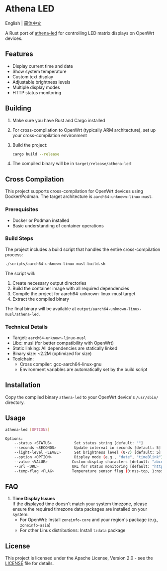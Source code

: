 # Athena LED

English | [简体中文](README_zh.md)

A Rust port of [athena-led](https://github.com/NONGFAH/athena-led) for controlling LED matrix displays on OpenWrt devices.

## Features

- Display current time and date
- Show system temperature
- Custom text display
- Adjustable brightness levels
- Multiple display modes
- HTTP status monitoring

## Building

1. Make sure you have Rust and Cargo installed
2. For cross-compilation to OpenWrt (typically ARM architecture), set up your cross-compilation environment
3. Build the project:

   ```bash
   cargo build --release
   ```

4. The compiled binary will be in `target/release/athena-led`

## Cross Compilation

This project supports cross-compilation for OpenWrt devices using Docker/Podman. The target architecture is `aarch64-unknown-linux-musl`.

### Prerequisites

- Docker or Podman installed
- Basic understanding of container operations

### Build Steps

The project includes a build script that handles the entire cross-compilation process:

```bash
./scripts/aarch64-unknown-linux-musl-build.sh
```

The script will:

1. Create necessary output directories
2. Build the container image with all required dependencies
3. Compile the project for aarch64-unknown-linux-musl target
4. Extract the compiled binary

The final binary will be available at `output/aarch64-unknown-linux-musl/athena-led`.

### Technical Details

- Target: `aarch64-unknown-linux-musl`
- Libc: musl (for better compatibility with OpenWrt)
- Static linking: All dependencies are statically linked
- Binary size: ~2.2M (optimized for size)
- Toolchain:
  - Cross compiler: gcc-aarch64-linux-gnu
  - Environment variables are automatically set by the build script

## Installation

Copy the compiled binary `athena-led` to your OpenWrt device's `/usr/sbin/` directory.

## Usage

```bash
athena-led [OPTIONS]

Options:
    --status <STATUS>          Set status string [default: ""]
    --seconds <SECONDS>        Update interval in seconds [default: 5]
    --light-level <LEVEL>      Set brightness level (0-7) [default: 5]
    --option <OPTION>          Display mode (e.g., "date", "timeBlink") [default: "date timeBlink"]
    --value <VALUE>           Custom display characters [default: "abcdefghijklmnopqrstuvwxyz0123456789+-*/=.:：℃"]
    --url <URL>               URL for status monitoring [default: "https://www.baidu.com/"]
    --temp-flag <FLAG>        Temperature sensor flag (0:nss-top, 1:nss, 2:wcss-phya0, 3:wcss-phya1, 4:cpu, 5:lpass, 6:ddrss) [default: "4"]
```

## FAQ

1. **Time Display Issues**  
   If the displayed time doesn't match your system timezone, please ensure the required timezone data packages are installed on your system:
   - For OpenWrt: Install `zoneinfo-core` and your region's package (e.g., `zoneinfo-asia`)
   - For other Linux distributions: Install `tzdata` package

## License

This project is licensed under the Apache License, Version 2.0 - see the [LICENSE](LICENSE) file for details.
